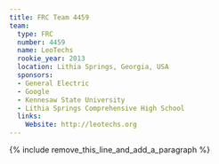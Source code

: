 ```yaml
---
title: FRC Team 4459
team:
  type: FRC
  number: 4459
  name: LeoTechs
  rookie_year: 2013
  location: Lithia Springs, Georgia, USA
  sponsors:
  - General Electric
  - Google
  - Kennesaw State University
  - Lithia Springs Comprehensive High School
  links:
    Website: http://leotechs.org
---
```


{% include remove_this_line_and_add_a_paragraph %}